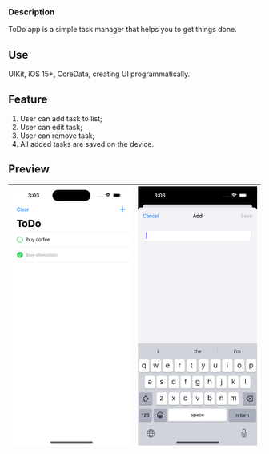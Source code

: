 

### Description

ToDo app is a simple task manager that helps you to get things done.

## Use

UIKit, iOS 15+, CoreData, creating UI programmatically.

## Feature
1) User can add task to list;
2) User can edit task;
3) User can remove task;
4) All added tasks are saved on the device.
  
## Preview

  

![Main](https://github.com/vikaani/ToDo/blob/main/Preview/Main.png) | ![TaskContent](https://github.com/vikaani/ToDo/blob/main/Preview/TaskContent.png) 
:-------------------------:|:-------------------------:|
